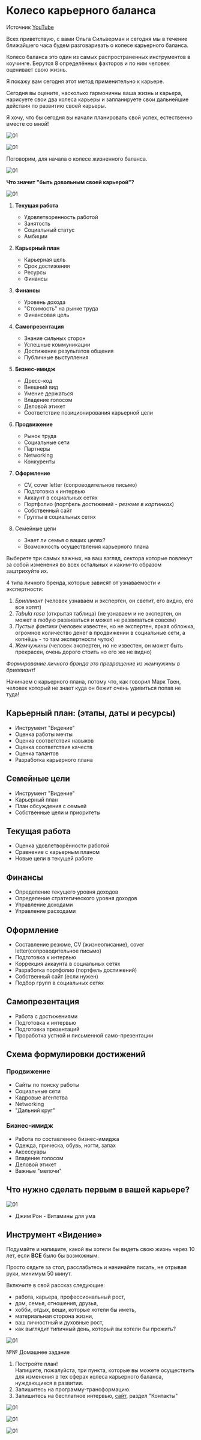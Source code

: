 # Колесо карьерного баланса

Источник [YouTube](https://www.youtube.com/watch?v=eA-9ALfmbNk&list=PLaeuYQnsYXWgGPaRKHWnL73xR7Gy0NO-s)

Всех приветствую, с вами Ольга Сильверман и сегодня мы в течение ближайшего часа будем разговаривать о колесе карьерного баланса.

Колесо баланса это один из самых распространенных инструментов  в коучинге. Берутся 8 определённых факторов и по ним человек оценивает свою жизнь.

Я покажу вам сегодня этот метод применительно к карьере.

Сегодня вы оцените, насколько гармоничны ваша жизнь и карьера, нарисуете свои два колеса карьеры и запланируете свои дальнейшие действия по развитию своей карьеры.

Я хочу, что бы сегодня вы начали планировать свой успех, естественно вместе со мной!

![01](/Articles/img/01_01.PNG)

![01](/Articles/img/01_02.PNG)

Поговорим, для начала о колесе жизненного баланса.

![01](/Articles/img/01_03.PNG)

**Что значит "быть довольным своей карьерой"?**

![01](/Articles/img/01_04.PNG)

1. **Текущая работа**
    + Удовлетворенность работой
    + Занятость
    + Социальный статус
    + Амбиции

2. **Карьерный план**
    + Карьерная цель
    + Срок достижения
    + Ресурсы
    + Финансы

3. **Финансы**
    + Уровень дохода
    + "Стоимость" на рынке труда
    + Финансовая цель

4. **Самопрезентация**
    + Знание сильных сторон
    + Успешные коммуникации
    + Достижение результатов общения
    + Публичные выступления

5. **Бизнес-имидж**
    + Дресс-код
    + Внешний вид
    + Умение держаться
    + Владение голосом
    + Деловой этикет
    + Соответствие позиционирования карьерной цели

6. **Продвижение**
    + Рынок труда
    + Социальные сети
    + Партнеры
    + Networking
    + Конкуренты

7. **Оформление**
    + CV, cover letter (сопроводительное письмо)
    + Подготовка к интервью
    + Аккаунт в социальных сетях
    + Портфолио (портфель достижений - *резюме в картинках*)
    + Собственный сайт
    + Группы в социальных сетях

8. Семейные цели
    + Знает ли семья о ваших целях?
    + Возможность осуществления карьерного плана

Выберете три самых важных, на ваш взгляд, сектора которые повлекут за собой изменения во всех остальных и каким-то образом заштрихуйте их.

4 типа личного бренда, которые зависят от узнаваемости и экспертности:

1. *Бриллиант* (человек узнаваем и экспертен, он светит, его видно, его все хотят)
2. *Tabula rasa* (открытая таблица) (не узнаваем и не экспертен, он может в любую развиваться и может не развиваться совсем)
3. *Пустые фантики* (человек известен, но не экспертен, яркая обложка, огромное количество денег в продвижении в социальные сети, а копнёшь - то там экспертности чуток)
4. *Жемчужины* (человек экспертен, но не известен, он может быть прекрасен, очень дорого стоить но его же не видно)

*Формирование личного брэнда это превращение из жемчужины в бриллиант!*

Начинаем с карьерного плана, потому что, как говорил Марк Твен, человек который не знает куда он бежит очень удивиться попав не туда!

## Карьерный план: (этапы, даты и ресурсы)

+ Инструмент "Видение"
+ Оценка работы мечты
+ Оценка соответствия навыков
+ Оценка соответствия качеств
+ Оценка талантов
+ Разработка карьерного плана

## Семейные цели

+ Инструмент "Видение"
+ Карьерный план
+ План обсуждения с семьей
+ Собственные цели и приоритеты

## Текущая работа

+ Оценка удовлетворённости работой
+ Сравнение с карьерным планом
+ Новые цели в текущей работе

## Финансы

+ Определение текущего уровня доходов
+ Определение стратегического уровня доходов
+ Управление доходами
+ Управление расходами

## Оформление

+ Составление резюме, CV (жизнеописание), cover letter(сопроводительное письмо)
+ Подготовка к интервью
+ Коррекция аккаунта в социальных сетях
+ Разработка портфолио (портфель достижений)
+ Собственный сайт (если нужен)
+ Подбор групп в социальных сетях

## Самопрезентация

+ Работа с достижениями
+ Подготовка к интервью
+ Подготовка презентаций
+ Проработка устной и письменной само-презентации

## Схема формулировки достижений

### Продвижение

+ Сайты по поиску работы
+ Социальные сети
+ Кадровые агентства
+ Networking
+ "Дальний круг"

### Бизнес-имидж

+ Работа по составлению бизнес-имиджа
+ Одежда, прическа, обувь, ногти, запах
+ Аксессуары
+ Владение голосом
+ Деловой этикет
+ Важные "мелочи"

## Что нужно сделать первым в вашей карьере?

![01](/Articles/img/01_05.PNG)

+ Джим Рон - Витамины для ума

## Инструмент «Видение»

Подумайте и напишите, какой вы хотели бы видеть свою жизнь через 10 лет, если **ВСЕ** было бы возможным.

Просто сядьте за стол, расслабьтесь и начинайте писать, не отрывая руки, минимум 50 минут.

Включите в свой рассказ следующие:

+ работа, карьера, профессиональный рост,
+ дом, семья, отношения, друзья,
+ хобби, отдых, вещи, которые хотели бы иметь,
+ материальная сторона жизни,
+ ваш личностный и духовные рост,
+ как выглядит типичный день, который вы хотели бы прожить?

![01](/Articles/img/01_06.PNG)

№№ Домашнее задание

1. Постройте план!<br>
Напишите, пожалуйста, три пункта, которые вы можете осуществить для изменения в тех сферах колеса карьерного баланса, нуждающихся в развитии.
2. Запишитесь на программу-трансформацию.
3. Запишитесь на бесплатное интервью, [сайт](www.silverman-consult.com), раздел "Контакты"

![01](/Articles/img/01_07.PNG)

![01](/Articles/img/01_08.PNG)

![01](/Articles/img/01_09.PNG)
